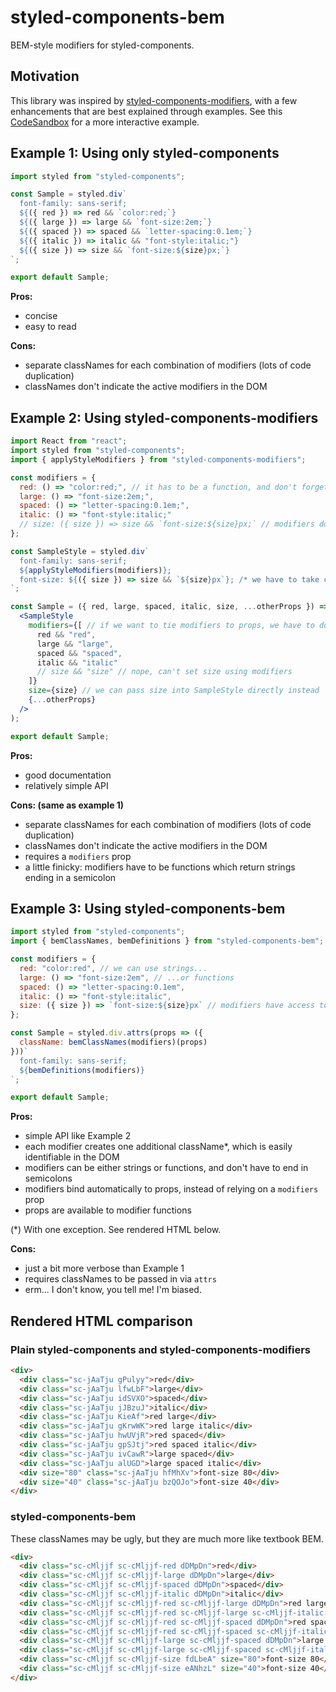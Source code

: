 # styled-components-bem
BEM-style modifiers for styled-components.

## Motivation

This library was inspired by [styled-components-modifiers](https://github.com/Decisiv/styled-components-modifiers), with
a few enhancements that are best explained through examples. See this [CodeSandbox](https://codesandbox.io/s/p9k43xn320)
for a more interactive example.

## Example 1: Using only styled-components

```jsx
import styled from "styled-components";

const Sample = styled.div`
  font-family: sans-serif;
  ${({ red }) => red && `color:red;`}
  ${({ large }) => large && `font-size:2em;`}
  ${({ spaced }) => spaced && `letter-spacing:0.1em;`}
  ${({ italic }) => italic && "font-style:italic;"}
  ${({ size }) => size && `font-size:${size}px;`}
`;

export default Sample;
```

**Pros:**
- concise
- easy to read

**Cons:**
- separate classNames for each combination of modifiers (lots of code duplication)
- classNames don't indicate the active modifiers in the DOM

## Example 2: Using styled-components-modifiers

```jsx
import React from "react";
import styled from "styled-components";
import { applyStyleModifiers } from "styled-components-modifiers";

const modifiers = {
  red: () => "color:red;", // it has to be a function, and don't forget the semicolon!
  large: () => "font-size:2em;",
  spaced: () => "letter-spacing:0.1em;",
  italic: () => "font-style:italic;"
  // size: ({ size }) => size && `font-size:${size}px;` // modifiers don't get props, understandably
};

const SampleStyle = styled.div`
  font-family: sans-serif;
  ${applyStyleModifiers(modifiers)};
  font-size: ${({ size }) => size && `${size}px`}; /* we have to take care of size here */
`;

const Sample = ({ red, large, spaced, italic, size, ...otherProps }) => (
  <SampleStyle
    modifiers={[ // if we want to tie modifiers to props, we have to do it like this...
      red && "red",
      large && "large",
      spaced && "spaced",
      italic && "italic"
      // size && "size" // nope, can't set size using modifiers
    ]}
    size={size} // we can pass size into SampleStyle directly instead
    {...otherProps}
  />
);

export default Sample;
```

**Pros:**
- good documentation
- relatively simple API

**Cons: (same as example 1)**
- separate classNames for each combination of modifiers (lots of code duplication)
- classNames don't indicate the active modifiers in the DOM
- requires a `modifiers` prop
- a little finicky: modifiers have to be functions which return strings ending in a semicolon

## Example 3: Using styled-components-bem

```jsx
import styled from "styled-components";
import { bemClassNames, bemDefinitions } from "styled-components-bem";

const modifiers = {
  red: "color:red", // we can use strings...
  large: () => "font-size:2em", // ...or functions
  spaced: () => "letter-spacing:0.1em",
  italic: () => "font-style:italic",
  size: ({ size }) => `font-size:${size}px` // modifiers have access to props!
};

const Sample = styled.div.attrs(props => ({
  className: bemClassNames(modifiers)(props)
}))`
  font-family: sans-serif;
  ${bemDefinitions(modifiers)}
`;

export default Sample;
```

**Pros:**
- simple API like Example 2
- each modifier creates one additional className*, which is easily identifiable in the DOM
- modifiers can be either strings or functions, and don't have to end in semicolons
- modifiers bind automatically to props, instead of relying on a `modifiers` prop
- props are available to modifier functions

(*) With one exception. See rendered HTML below.

**Cons:**
- just a bit more verbose than Example 1
- requires classNames to be passed in via `attrs`
- erm... I don't know, you tell me! I'm biased.

## Rendered HTML comparison

### Plain styled-components and styled-components-modifiers

```html
<div>
  <div class="sc-jAaTju gPulyy">red</div>
  <div class="sc-jAaTju lfwLbF">large</div>
  <div class="sc-jAaTju idSVXO">spaced</div>
  <div class="sc-jAaTju jJBzuJ">italic</div>
  <div class="sc-jAaTju KieAf">red large</div>
  <div class="sc-jAaTju gKrwWK">red large italic</div>
  <div class="sc-jAaTju hwUVjR">red spaced</div>
  <div class="sc-jAaTju gpSJtj">red spaced italic</div>
  <div class="sc-jAaTju ivCawR">large spaced</div>
  <div class="sc-jAaTju alUGD">large spaced italic</div>
  <div size="80" class="sc-jAaTju hfMhXv">font-size 80</div>
  <div size="40" class="sc-jAaTju bzQOJo">font-size 40</div>
</div>
```

### styled-components-bem

These classNames may be ugly, but they are much more like textbook BEM.

```html
<div>
  <div class="sc-cMljjf sc-cMljjf-red dDMpDn">red</div>
  <div class="sc-cMljjf sc-cMljjf-large dDMpDn">large</div>
  <div class="sc-cMljjf sc-cMljjf-spaced dDMpDn">spaced</div>
  <div class="sc-cMljjf sc-cMljjf-italic dDMpDn">italic</div>
  <div class="sc-cMljjf sc-cMljjf-red sc-cMljjf-large dDMpDn">red large</div>
  <div class="sc-cMljjf sc-cMljjf-red sc-cMljjf-large sc-cMljjf-italic dDMpDn">red large italic</div>
  <div class="sc-cMljjf sc-cMljjf-red sc-cMljjf-spaced dDMpDn">red spaced</div>
  <div class="sc-cMljjf sc-cMljjf-red sc-cMljjf-spaced sc-cMljjf-italic dDMpDn">red spaced italic</div>
  <div class="sc-cMljjf sc-cMljjf-large sc-cMljjf-spaced dDMpDn">large spaced</div>
  <div class="sc-cMljjf sc-cMljjf-large sc-cMljjf-spaced sc-cMljjf-italic dDMpDn">large spaced italic</div>
  <div class="sc-cMljjf sc-cMljjf-size fdLbeA" size="80">font-size 80</div>
  <div class="sc-cMljjf sc-cMljjf-size eANhzL" size="40">font-size 40</div>
</div>
```
